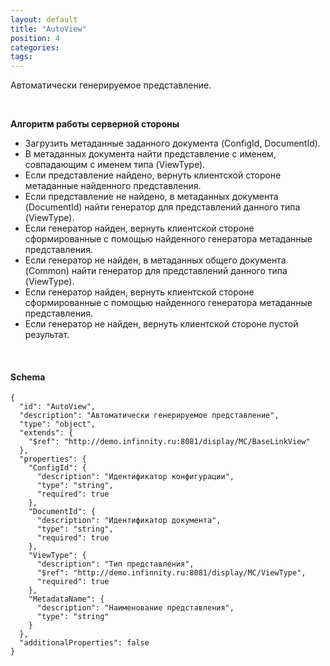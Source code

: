 ```yaml
---
layout: default
title: "AutoView"
position: 4
categories: 
tags: 
---
```


Автоматически генерируемое представление.

 

**Алгоритм работы серверной стороны**

* Загрузить метаданные заданного документа (ConfigId, DocumentId).
* В метаданных документа найти представление с именем, совпадающим с именем типа (ViewType).
* Если представление найдено, вернуть клиентской стороне метаданные найденного представления.
* Если представление не найдено, в метаданных документа (DocumentId) найти генератор для представлений данного типа (ViewType).
* Если генератор найден, вернуть клиентской стороне сформированные с помощью найденного генератора метаданные представления.
* Если генератор не найден, в метаданных общего документа (Common) найти генератор для представлений данного типа (ViewType).
* Если генератор найден, вернуть клиентской стороне сформированные с помощью найденного генератора метаданные представления.
* Если генератор не найден, вернуть клиентской стороне пустой результат.

   

#### Schema

```
{
  "id": "AutoView",
  "description": "Автоматически генерируемое представление",
  "type": "object",
  "extends": {
    "$ref": "http://demo.infinnity.ru:8081/display/MC/BaseLinkView"
  },
  "properties": {
    "ConfigId": {
      "description": "Идентификатор конфигурации",
      "type": "string",
      "required": true
    },
    "DocumentId": {
      "description": "Идентификатор документа",
      "type": "string",
      "required": true
    },
    "ViewType": {
      "description": "Тип представления",
      "$ref": "http://demo.infinnity.ru:8081/display/MC/ViewType",
      "required": true
    },
    "MetadataName": {
      "description": "Наименование представления",
      "type": "string"
    }
  },
  "additionalProperties": false
}
```

 

 

